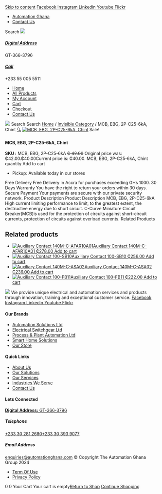 [Skip to content](https://store.automationghana.com/product/mcb-ebg-2p-c25-6ka-chint/#content)
[ Facebook ](https://www.facebook.com/automationgh/) [ Instagram ](https://www.instagram.com/automationgh/) [ Linkedin ](https://www.linkedin.com/company/the-automation-ghana-limited/) [ Youtube ](https://www.youtube.com/channel/UCurrRDUSm5oIW39VXjn1u0w) [ Flickr ](https://www.flickr.com/photos/181794037@N07/)
  * [ Automation Ghana ](https://automationghana.com)
  * [ Contact Us ](https://store.automationghana.com/contact/)


Search
[ ![](https://store.automationghana.com/wp-content/uploads/2024/04/Website-TAGG-Logo-BLUE.png) ](https://store.automationghana.com/)
[ ](https://maps.app.goo.gl/m4xeaagWCNbLk4jM6)
#####  [ Digital Address ](https://maps.app.goo.gl/m4xeaagWCNbLk4jM6)
GT-366-3796 
[ ](tel:+233550055511)
#####  [ Call ](tel:+233550055511)
+233 55 005 5511 
  * [Home](https://store.automationghana.com/)
  * [All Products](https://store.automationghana.com/shop/)
  * [My Account](https://store.automationghana.com/my-account/)
  * [Cart](https://store.automationghana.com/cart/)
  * [Checkout](https://store.automationghana.com/checkout/)
  * [Contact Us](https://store.automationghana.com/contact/)


[![](https://store.automationghana.com/wp-content/uploads/2024/04/AutomationGhana_logo_white.png)](https://store.automationghana.com)
Search
Search
[Home](https://store.automationghana.com) / [Invisible Category](https://store.automationghana.com/product-category/invisible-category/) / MCB, EBG, 2P-C25-6kA, Chint
[🔍](https://store.automationghana.com/product/mcb-ebg-2p-c25-6ka-chint/)
[![MCB, EBG, 2P-C25-6kA, Chint](https://store.automationghana.com/wp-content/uploads/2024/05/ebg-2p-c32-6ka-500x500-1.webp)](https://store.automationghana.com/wp-content/uploads/2024/05/ebg-2p-c32-6ka-500x500-1.webp)
Sale!
####  MCB, EBG, 2P-C25-6kA, Chint 
**SKU :** MCB, EBG, 2P-C25-6kA 
~~₵ 42.00~~ Original price was: ₵42.00.₵40.00Current price is: ₵40.00.
MCB, EBG, 2P-C25-6kA, Chint quantity
Add to cart
  * Pickup: Available today in our stores


Free Delivery 
Free Delivery in Accra for purchases exceeding GHs 1000. 
30 Days Warranty 
You have the right to return your orders within 30 days. 
Secure Payment 
Your payments are secure with our private security network. 
Product Description
Product Description
MCB, EBG, 2P-C25-6kA High current limiting performance to limit, to the greatest extent, the destructive energy due to short circuit. C-Curve Miniature Circuit Breaker(MCB)is used for the protection of circuits against short-circuit currents, protection of circuits against overload currents.
Related Products 
## Related products
  * [![Auxiliary Contact 140M-C-AFAR10A01](https://store.automationghana.com/wp-content/uploads/2020/12/140M-C-AFAR10A01-300x298.jpg)Auxiliary Contact 140M-C-AFAR10A01 ₵278.00 ](https://store.automationghana.com/product/auxiliary-contact-140m-c-afar10a01/)
[Add to cart](https://store.automationghana.com/product/mcb-ebg-2p-c25-6ka-chint/?add-to-cart=2963)
  * [![Auxiliary Contact 100-SB10](https://store.automationghana.com/wp-content/uploads/2020/11/Auxilliary-Contact-300x300.jpg)Auxiliary Contact 100-SB10 ₵256.00 ](https://store.automationghana.com/product/auxiliary-contact-100-sb10/)
[Add to cart](https://store.automationghana.com/product/mcb-ebg-2p-c25-6ka-chint/?add-to-cart=2952)
  * [![Auxiliary Contact 140M-C-ASA02](https://store.automationghana.com/wp-content/uploads/2020/11/140M-C-ASA02.jpg)Auxiliary Contact 140M-C-ASA02 ₵236.00 ](https://store.automationghana.com/product/auxiliary-contact-140m-c-asa02/)
[Add to cart](https://store.automationghana.com/product/mcb-ebg-2p-c25-6ka-chint/?add-to-cart=2950)
  * [![Auxiliary Contact 100-FB11](https://store.automationghana.com/wp-content/uploads/2020/11/100-FB11.jpg)Auxiliary Contact 100-FB11 ₵222.00 ](https://store.automationghana.com/product/auxiliary-contact-100-fb11-rockwell/)
[Add to cart](https://store.automationghana.com/product/mcb-ebg-2p-c25-6ka-chint/?add-to-cart=2941)


![](https://store.automationghana.com/wp-content/uploads/2024/04/AutomationGhana_logo_white.png)
We provide unique electrical and automation services and products through innovation, training and exceptional customer service.
[ Facebook ](https://www.facebook.com/automationgh/) [ Instagram ](https://www.instagram.com/automationgh/) [ Linkedin ](https://www.linkedin.com/company/the-automation-ghana-limited/) [ Youtube ](https://www.youtube.com/channel/UCurrRDUSm5oIW39VXjn1u0w) [ Flickr ](https://www.flickr.com/photos/181794037@N07/)
#### Our Brands
  * [ Automation Solutions Ltd ](https://store.automationghana.com/product/mcb-ebg-2p-c25-6ka-chint/)
  * [ Electrical Switchgear Ltd ](https://store.automationghana.com/product/mcb-ebg-2p-c25-6ka-chint/)
  * [ Process & Plant Automation Ltd ](https://store.automationghana.com/product/mcb-ebg-2p-c25-6ka-chint/)
  * [ Smart Home Solutions ](https://store.automationghana.com/product/mcb-ebg-2p-c25-6ka-chint/)
  * [ Our Store ](https://store.automationghana.com/product/mcb-ebg-2p-c25-6ka-chint/)


#### Quick Links
  * [ About Us ](https://store.automationghana.com/product/mcb-ebg-2p-c25-6ka-chint/)
  * [ Our Solutions ](https://store.automationghana.com/product/mcb-ebg-2p-c25-6ka-chint/)
  * [ Our Services ](https://store.automationghana.com/product/mcb-ebg-2p-c25-6ka-chint/)
  * [ Industries We Serve ](https://store.automationghana.com/product/mcb-ebg-2p-c25-6ka-chint/)
  * [ Contact Us ](https://store.automationghana.com/product/mcb-ebg-2p-c25-6ka-chint/)


#### Lets Connected
[**Digital Address:** GT-366-3796](https://maps.app.goo.gl/m4xeaagWCNbLk4jM6)
#####  Telephone 
[ +233 30 281 2680](tel:+233302812680)[+233 30 393 9077](https://store.automationghana.com/product/mcb-ebg-2p-c25-6ka-chint/+233303939077)
#####  Email Address 
enquiries@automationghana.com 
© Copyright The Automation Ghana Group 2024
  * [ Term Of Use ](https://store.automationghana.com/product/mcb-ebg-2p-c25-6ka-chint/)
  * [ Privacy Policy ](https://store.automationghana.com/product/mcb-ebg-2p-c25-6ka-chint/)


0
0
Your Cart
Your cart is empty[Return to Shop](https://store.automationghana.com/shop/)
[Continue Shopping](https://store.automationghana.com/product/mcb-ebg-2p-c25-6ka-chint/)
